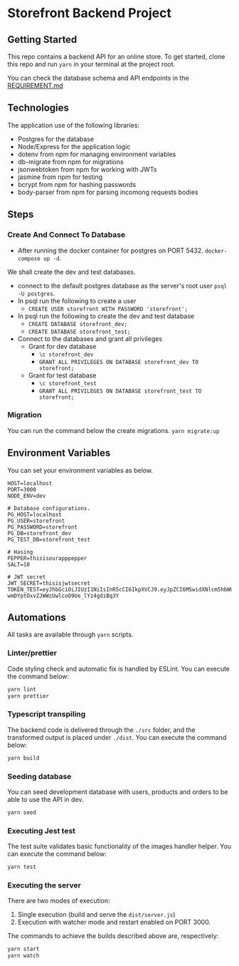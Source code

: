 # Storefront Backend Project

## Getting Started

This repo contains a backend API for an online store. To get started, clone this repo and run `yarn` in your terminal at the project root.

You can check the database schema and API endpoints in the [REQUIREMENT.md](REQUIREMENTS.md)

## Technologies

The application use of the following libraries:

- Postgres for the database
- Node/Express for the application logic
- dotenv from npm for managing environment variables
- db-migrate from npm for migrations
- jsonwebtoken from npm for working with JWTs
- jasmine from npm for testing
- bcrypt from npm for hashing passwords
- body-parser from npm for parsing incomong requests bodies

## Steps

### Create And Connect To Database

- After running the docker container for postgres on PORT 5432.
  `docker-compose up -d`.

We shall create the dev and test databases.

- connect to the default postgres database as the server's root user `psql -U postgres`.
- In psql run the following to create a user
  - `CREATE USER storefront WITH PASSWORD 'storefront';`
- In psql run the following to create the dev and test database
  - `CREATE DATABASE storefront_dev;`
  - `CREATE DATABASE storefront_test;`
- Connect to the databases and grant all privileges
  - Grant for dev database
    - `\c storefront_dev`
    - `GRANT ALL PRIVILEGES ON DATABASE storefront_dev TO storefront;`
  - Grant for test database
    - `\c storefront_test`
    - `GRANT ALL PRIVILEGES ON DATABASE storefront_test TO storefront;`

### Migration

You can run the command below the create migrations.
`yarn migrate:up`

## Environment Variables

You can set your environment variables as below.

```
HOST=localhost
PORT=3000
NODE_ENV=dev

# Database configurations.
PG_HOST=localhost
PG_USER=storefront
PG_PASSWORD=storefront
PG_DB=storefront_dev
PG_TEST_DB=storefront_test

# Hasing
PEPPER=thisisourapppepper
SALT=10

# JWT secret
JWT_SECRET=thisisjwtsecret
TOKEN_TEST=eyJhbGciOiJIUzI1NiIsInR5cCI6IkpXVCJ9.eyJpZCI6MSwidXNlcm5hbWUiOiJ0ZXN0dXNlcjEiLCJwYXNzd29yZCI6IiQyYiQxMCQ3Z0pQMTRtZUlpdWVCdzMwblBCME4ub2hHRnJjL0MvbVJtUWNxLjQ1dkpyQzVlMlluOFBsbSIsImZpcnN0bmFtZSI6InRlc3QiLCJsYXN0bmFtZSI6InVzZXIiLCJpYXQiOjE2NDM5MzgxMTN9.XuVTOi4-wmDYptOxvZJWWzUwlcoO9Ue_lYz4gdiBq3Y
```

## Automations

All tasks are available through `yarn` scripts.

### Linter/prettier

Code styling check and automatic fix is handled by ESLint. You can execute the command below:

```bash
yarn lint
yarn prettier
```

### Typescript transpiling

The backend code is delivered through the `./src` folder, and the transformed output is placed under `./dist`.
You can execute the command below:

```bash
yarn build
```

### Seeding database

You can seed development database with users, products and orders to be able to use the API in dev.

```bash
yarn seed
```

### Executing Jest test

The test suite validates basic functionality of the images handler helper. You can execute the command below:

```bash
yarn test
```

### Executing the server

There are two modes of execution:

1. Single execution (build and serve the `dist/server.js`)
2. Execution with watcher mode and restart enabled on PORT 3000.

The commands to achieve the builds described above are, respectively:

```bash
yarn start
yarn watch
```

